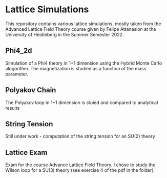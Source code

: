 # Lattice Simulations  
This repository contains various lattice simulations, mostly taken from the Advanced Lattice Field Theory course given by Felipe Attanasion at the University of Heidleberg in the Summer Semester 2022.  
## Phi4_2d  
Simulation of a Phi4 theory in 1+1 dimension using the Hybrid Monte Carlo alogorithm. The magnetization is studied as a function of the mass parameter.  
## Polyakov Chain  
The Polyakov loop in 1+1 dimension is stuied and compared to analytical results  
## String Tension  
Still under work - computation of the string tension for an SU(2) theory  
## Lattice Exam  
Exam for the course Advance Lattice Field Theory. I chose to study the Wilson loop for a SU(3) theory (see exercise 4 of the pdf in the folder).
